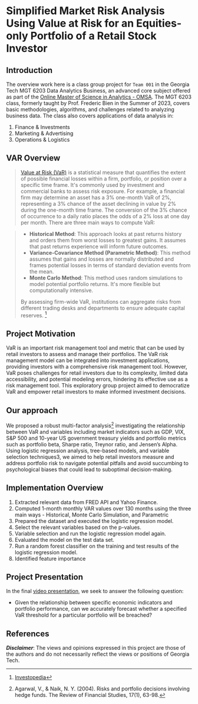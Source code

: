 # Simplified Market Risk Analysis Using Value at Risk for an Equities-only Portfolio of a Retail Stock Investor

## Introduction

The overview work here is a class group project for `Team 001` in the Georgia Tech MGT 6203 Data Analytics Business, an advanced core subject offered as part of the [Online Master of Science in Analytics - OMSA](https://pe.gatech.edu/degrees/analytics). The MGT 6203 class, formerly taught by Prof. Frederic Bien in the Summer of 2023, covers basic methodologies, algorithms, and challenges related to analyzing business data. The class also covers applications of data analysis in:
1)	Finance & Investments
2)	Marketing & Advertising
3)	Operations & Logistics

## VAR Overview

> [Value at Risk (VaR)](https://www.investopedia.com/terms/v/var.asp) is a statistical measure that quantifies the extent of possible financial losses within a firm, portfolio, or position over a specific time frame. It's commonly used by investment and commercial banks to assess risk exposure.
> For example, a financial firm may determine an asset has a 3% one-month VaR of 2%, representing a 3% chance of the asset declining in value by 2% during the one-month time frame. The conversion of the 3% chance of occurrence to a daily ratio places the odds of a 2% loss at one day per month. 
> There are three main ways to compute VaR:

> - **Historical Method**: This approach looks at past returns history and orders them from worst losses to greatest gains. It assumes that past returns experience will inform future outcomes.
> - **Variance-Covariance Method (Parametric Method)**: This method assumes that gains and losses are normally distributed and frames potential losses in terms of standard deviation events from the mean.
> - **Monte Carlo Method**: This method uses random simulations to model potential portfolio returns. It's more flexible but computationally intensive.
> 
> By assessing firm-wide VaR, institutions can aggregate risks from different trading desks and departments to ensure adequate capital reserves. [^1]

## Project Motivation

VaR is an important risk management tool and metric that can be used by retail investors to assess and manage their portfolios. The VaR risk management model can be integrated into investment applications, providing investors with a comprehensive risk management tool. However, VaR poses challenges for retail investors due to its complexity, limited data accessibility, and potential modeling errors, hindering its effective use as a risk management tool. This exploratory group project aimed to democratize VaR and empower retail investors to make informed investment decisions.

## Our approach

We proposed a robust multi-factor analysis[^2] investigating the relationship between VaR and variables including market indicators such as GDP, VIX, S&P 500 and 10-year US government treasury yields and portfolio metrics such as portfolio beta, Sharpe ratio, Treynor ratio, and Jensen’s Alpha. Using logistic regression analysis, tree-based models, and variable selection techniques3, we aimed to help retail investors measure and address portfolio risk to navigate potential pitfalls and avoid succumbing to psychological biases that could lead to suboptimal decision-making.

## Implementation Overview
1. Extracted relevant data from FRED API and Yahoo Finance.
2. Computed 1-month monthly VAR values over 130 months using the three main ways - Historical, Monte Carlo Simulation, and Parametric
3. Prepared the dataset and executed the logistic regression model.
4. Select the relevant variables based on the p-values.
5. Variable selection and run the logistic regression model again.
6. Evaluated the model on the test data set.
7. Run a random forest classifier on the training and test results of the logistic regression model.
8. Identified feature importance

## Project Presentation

In the final [video presentation](https://www.youtube.com/watch?v=Caw6UfeNikM), we seek to answer the following question: 
- Given the relationship between specific economic indicators and portfolio performance, can we accurately forecast whether a specified VaR threshold for a particular portfolio will be breached?




## References
[^1]: [Investopedia](https://www.investopedia.com/terms/v/var.asp)
[^2]: Agarwal, V., & Naik, N. Y. (2004). Risks and portfolio decisions involving hedge funds. The Review of Financial Studies, 17(1), 63-98.




***Disclaimer***: The views and opinions expressed in this project are those of the authors and do not necessarily reflect the views or positions of Georgia Tech.
